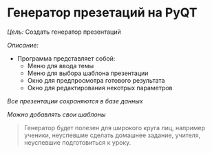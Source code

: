 # Генератор презетаций на PyQT
_Цель:_ Создать генератор презентаций 

_Описание:_
- Программа представляет собой:
  - Меню для ввода темы
  - Меню для выбора шаблона презентации
  - Окно для предпросмотра готового результата
  - Окно для редактирования некотрых параметров
 
 _Все презентации сохраняются в базе данных_
 
 _Можно добавлять свои шаблоны_
 
 > Генератор будет полезен для широкого круга лиц, например ученики, неуспевшие сделать домашнее задание, учителя, неуспевшие подготовиться к уроку.
 
